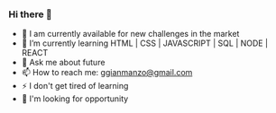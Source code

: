 ### Hi there 👋



- 🔭 I am currently available for new challenges in the market
- 🌱 I’m currently learning HTML | CSS | JAVASCRIPT | SQL | NODE | REACT
- 💬 Ask me about future
- 📫 How to reach me: ggianmanzo@gmail.com
- ⚡ I don't get tired of learning
- 🔭 I'm looking for opportunity
